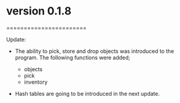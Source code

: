 # version 0.1.8
=======================

Update:

*	The ability to pick, store and drop objects was introduced to the program. The following functions were added;

	- objects
	- pick
	- inventory

* Hash tables are going to be introduced in the next update.



